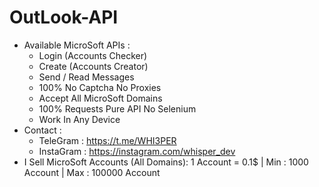 # OutLook-API
- Available MicroSoft APIs :
  - Login (Accounts Checker)
  - Create (Accounts Creator)
  - Send / Read Messages
  - 100% No Captcha No Proxies
  - Accept All MicroSoft Domains
  - 100% Requests Pure API No Selenium
  - Work In Any Device
- Contact :
  - TeleGram : https://t.me/WHI3PER
  - InstaGram : https://instagram.com/whisper_dev
- I Sell MicroSoft Accounts (All Domains): 1 Account = 0.1$ | Min : 1000 Account | Max : 100000 Account
